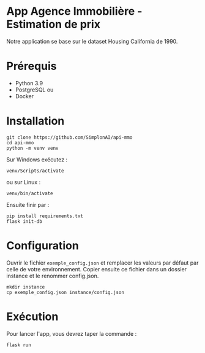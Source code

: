 # App Agence Immobilière - Estimation de prix

Notre application se base sur le dataset Housing California de 1990.

# Prérequis
* Python 3.9
* PostgreSQL
ou
* Docker

# Installation
```shell
git clone https://github.com/SimplonAI/api-mmo
cd api-mmo
python -m venv venv
```
Sur Windows exécutez :
```shell
venv/Scripts/activate
```
ou sur Linux :
```shell
venv/bin/activate
```
Ensuite finir par :
```
pip install requirements.txt
flask init-db
```

# Configuration
Ouvrir le fichier `exemple_config.json` et remplacer les valeurs par défaut par celle de votre environnement. Copier ensuite ce fichier dans un dossier instance et le renommer config.json.
```shell
mkdir instance
cp exemple_config.json instance/config.json
```

# Exécution
Pour lancer l'app, vous devrez taper la commande :
```shell
flask run
```
